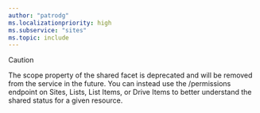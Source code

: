 ```yaml
---
author: "patrodg"
ms.localizationpriority: high
ms.subservice: "sites"
ms.topic: include
---
```


<!-- markdownlint-disable MD041-->
>[!CAUTION]
>The scope property of the shared facet is deprecated and will be removed from the service in the
> future. You can instead use the /permissions endpoint on Sites, Lists, List Items, or Drive Items
> to better understand the shared status for a given resource.